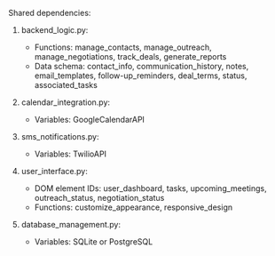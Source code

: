 Shared dependencies:

1. backend_logic.py:
   - Functions: manage_contacts, manage_outreach, manage_negotiations, track_deals, generate_reports
   - Data schema: contact_info, communication_history, notes, email_templates, follow-up_reminders, deal_terms, status, associated_tasks

2. calendar_integration.py:
   - Variables: GoogleCalendarAPI

3. sms_notifications.py:
   - Variables: TwilioAPI

4. user_interface.py:
   - DOM element IDs: user_dashboard, tasks, upcoming_meetings, outreach_status, negotiation_status
   - Functions: customize_appearance, responsive_design

5. database_management.py:
   - Variables: SQLite or PostgreSQL